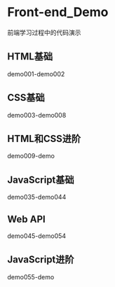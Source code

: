 # Front-end_Demo

前端学习过程中的代码演示

## HTML基础

demo001-demo002

## CSS基础

demo003-demo008

## HTML和CSS进阶

demo009-demo

## JavaScript基础

demo035-demo044

## Web API

demo045-demo054

## JavaScript进阶

demo055-demo

